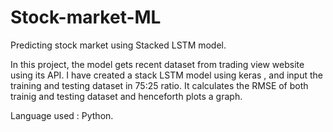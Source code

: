 # Stock-market-ML
Predicting stock market using Stacked LSTM model.

In this project, the model gets recent dataset from trading view website using its API.
I have created a stack LSTM model using keras , and input the training and testing dataset in 75:25 ratio.
It calculates the RMSE of both trainig and testing dataset and henceforth plots a graph.

Language used : Python.
